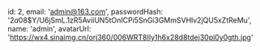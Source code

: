 
id: 2,
email: 'admin@163.com',
passwordHash: '$2a$08$Y/U6jSmL.1zR5AviiUN5tOnICPi5SnGi3GMmSVHlv2jQU5xZtReMu',
name: 'admin',
avatarUrl: 'https://wx4.sinaimg.cn/orj360/006WRT8Ily1h6x28d8tdej30pi0y0gth.jpg'

